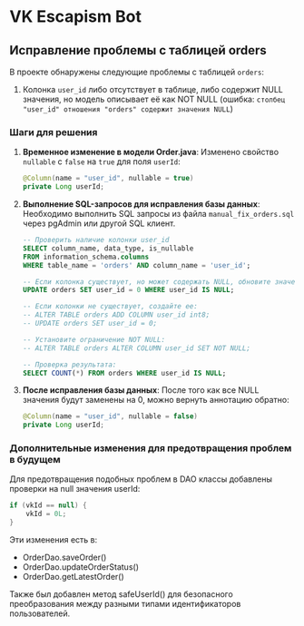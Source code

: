 # VK Escapism Bot

## Исправление проблемы с таблицей orders

В проекте обнаружены следующие проблемы с таблицей `orders`:

1. Колонка `user_id` либо отсутствует в таблице, либо содержит NULL значения, но модель описывает её как NOT NULL (ошибка: `столбец "user_id" отношения "orders" содержит значения NULL`)

### Шаги для решения

1. **Временное изменение в модели Order.java**:
   Изменено свойство `nullable` с `false` на `true` для поля `userId`:
   ```java
   @Column(name = "user_id", nullable = true)
   private Long userId;
   ```

2. **Выполнение SQL-запросов для исправления базы данных**:
   Необходимо выполнить SQL запросы из файла `manual_fix_orders.sql` через pgAdmin или другой SQL клиент.
   
   ```sql
   -- Проверить наличие колонки user_id
   SELECT column_name, data_type, is_nullable 
   FROM information_schema.columns 
   WHERE table_name = 'orders' AND column_name = 'user_id';

   -- Если колонка существует, но может содержать NULL, обновите значения:
   UPDATE orders SET user_id = 0 WHERE user_id IS NULL;

   -- Если колонки не существует, создайте ее:
   -- ALTER TABLE orders ADD COLUMN user_id int8;
   -- UPDATE orders SET user_id = 0;

   -- Установите ограничение NOT NULL:
   -- ALTER TABLE orders ALTER COLUMN user_id SET NOT NULL;

   -- Проверка результата:
   SELECT COUNT(*) FROM orders WHERE user_id IS NULL;
   ```

3. **После исправления базы данных**:
   После того как все NULL значения будут заменены на 0, можно вернуть аннотацию обратно:
   ```java
   @Column(name = "user_id", nullable = false)
   private Long userId;
   ```

### Дополнительные изменения для предотвращения проблем в будущем

Для предотвращения подобных проблем в DAO классы добавлены проверки на null значения userId:

```java
if (vkId == null) {
    vkId = 0L;
}
```

Эти изменения есть в:
- OrderDao.saveOrder()
- OrderDao.updateOrderStatus() 
- OrderDao.getLatestOrder() 

Также был добавлен метод safeUserId() для безопасного преобразования между разными типами идентификаторов пользователей. 